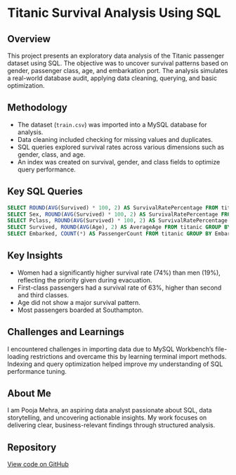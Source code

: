 
# Titanic Survival Analysis Using SQL

## Overview
This project presents an exploratory data analysis of the Titanic passenger dataset using SQL. The objective was to uncover survival patterns based on gender, passenger class, age, and embarkation port. The analysis simulates a real-world database audit, applying data cleaning, querying, and basic optimization.

## Methodology
- The dataset (`train.csv`) was imported into a MySQL database for analysis.
- Data cleaning included checking for missing values and duplicates.
- SQL queries explored survival rates across various dimensions such as gender, class, and age.
- An index was created on survival, gender, and class fields to optimize query performance.

## Key SQL Queries
```sql
SELECT ROUND(AVG(Survived) * 100, 2) AS SurvivalRatePercentage FROM titanic;
SELECT Sex, ROUND(AVG(Survived) * 100, 2) AS SurvivalRatePercentage FROM titanic GROUP BY Sex;
SELECT Pclass, ROUND(AVG(Survived) * 100, 2) AS SurvivalRatePercentage FROM titanic GROUP BY Pclass ORDER BY Pclass;
SELECT Survived, ROUND(AVG(Age), 2) AS AverageAge FROM titanic GROUP BY Survived;
SELECT Embarked, COUNT(*) AS PassengerCount FROM titanic GROUP BY Embarked ORDER BY PassengerCount DESC LIMIT 1;
```

## Key Insights
- Women had a significantly higher survival rate (74%) than men (19%), reflecting the priority given during evacuation.
- First-class passengers had a survival rate of 63%, higher than second and third classes.
- Age did not show a major survival pattern.
- Most passengers boarded at Southampton.

## Challenges and Learnings
I encountered challenges in importing data due to MySQL Workbench’s file-loading restrictions and overcame this by learning terminal import methods. Indexing and query optimization helped improve my understanding of SQL performance tuning.

## About Me
I am Pooja Mehra, an aspiring data analyst passionate about SQL, data storytelling, and uncovering actionable insights. My work focuses on delivering clear, business-relevant findings through structured analysis.

## Repository
[View code on GitHub](https://github.com/data-made-easy-with-us-24-7/titanic-sql-analysis)

